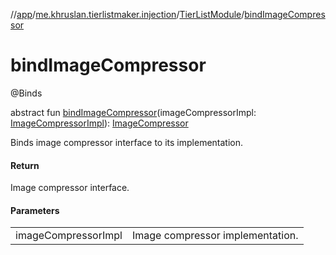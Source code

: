 //[app](../../../index.md)/[me.khruslan.tierlistmaker.injection](../index.md)/[TierListModule](index.md)/[bindImageCompressor](bind-image-compressor.md)

# bindImageCompressor

@Binds

abstract fun [bindImageCompressor](bind-image-compressor.md)(imageCompressorImpl: [ImageCompressorImpl](../../me.khruslan.tierlistmaker.data.providers.file/-image-compressor-impl/index.md)): [ImageCompressor](../../me.khruslan.tierlistmaker.data.providers.file/-image-compressor/index.md)

Binds image compressor interface to its implementation.

#### Return

Image compressor interface.

#### Parameters

| | |
|---|---|
| imageCompressorImpl | Image compressor implementation. |
